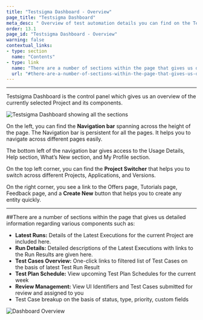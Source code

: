 ```yaml
---
title: "Testsigma Dashboard - Overview"
page_title: "Testsigma Dashboard"
meta_desc: " Overview of test automation details you can find on the Testsigma Dashboard"
order: 13.1
page_id: "Testsigma Dashboard - Overview"
warning: false
contextual_links:
- type: section
  name: "Contents"
- type: link
  name: "There are a number of sections within the page that gives us detailed information regarding various components"
  url: "#there-are-a-number-of-sections-within-the-page-that-gives-us-detailed-information-regarding-various-components-such-as"
---
```


---

Testsigma Dashboard is the control panel which gives us an overview of the currently selected Project and its components.

![Testsigma Dashboard showing all the sections](https://docs.testsigma.com/images/dashoard/testsigma-dashboard-full.png)

On the left, you can find the **Navigation bar** spanning across the height of the page. The Navigation bar is persistent for all the pages. It helps you to navigate across different pages easily.

The bottom left of the navigation bar gives access to the Usage Details, Help section, What’s New section, and My Profile section.

On the top left corner, you can find the **Project Switcher** that helps you to switch across different Projects, Applications, and Versions.

On the right corner, you see a link to the Offers page, Tutorials page, Feedback page, and a **Create New** button that helps you to create any entity quickly.

---
##There are a number of sections within the page that gives us detailed information regarding various components such as:
* **Latest Runs:** Details of the Latest Executions for the current Project are included here.
* **Run Details:** Detailed descriptions of the Latest Executions with links to the Run Results are given here.
* **Test Cases Overview:** One-click links to filtered list of Test Cases on the basis of latest Test Run Result
* **Test Plan Schedule:** View upcoming Test Plan Schedules for the current week
* **Review Management:** View UI Identifiers and Test Cases submitted for review and assigned to you
* Test Case breakup on the basis of status, type, priority, custom fields

![Dashboard Overview](https://docs.testsigma.com/images/dashoard/dashboard-overview-gif.gif)




